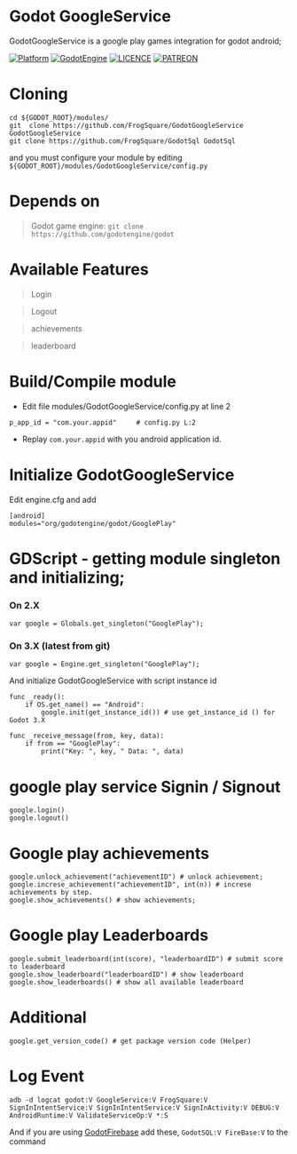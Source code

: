 # Godot GoogleService

GodotGoogleService is a google play games integration for godot android;

[![Platform](https://img.shields.io/badge/Platform-Android-green.svg)](https://github.com/FrogSquare/GodotFireBase)
[![GodotEngine](https://img.shields.io/badge/Godot_Engine-2.X%20/%203.X-blue.svg)](https://github.com/godotengine/godot)
[![LICENCE](https://img.shields.io/badge/License-Apache_V2-blue.svg)](https://www.apache.org/licenses/LICENSE-2.0)
[![PATREON](https://img.shields.io/badge/Patreon-support-yellow.svg)](https://www.patreon.com/bePatron?u=5130479)

# Cloning
```
cd ${GODOT_ROOT}/modules/
git  clone https://github.com/FrogSquare/GodotGoogleService GodotGoogleService
git clone https://github.com/FrogSquare/GodotSql GodotSql
```
 and you must configure your module by editing `${GODOT_ROOT}/modules/GodotGoogleService/config.py`

# Depends on

> Godot game engine: `git clone https://github.com/godotengine/godot`

# Available Features

> Login

> Logout

> achievements

> leaderboard

# Build/Compile module

* Edit file modules/GodotGoogleService/config.py at line 2
```
p_app_id = "com.your.appid"     # config.py L:2
```

* Replay `com.your.appid` with you android application id.

# Initialize GodotGoogleService

Edit engine.cfg and add
```
[android]
modules="org/godotengine/godot/GooglePlay"
```

# GDScript - getting module singleton and initializing;

### On 2.X

```
var google = Globals.get_singleton("GooglePlay");
```

### On 3.X (latest from git)

```
var google = Engine.get_singleton("GooglePlay");
```

And initialize GodotGoogleService with script instance id

```
func _ready():
	if OS.get_name() == "Android":
		google.init(get_instance_id()) # use get_instance_id () for Godot 3.X

func _receive_message(from, key, data):
	if from == "GooglePlay":
		print("Key: ", key, " Data: ", data)

```

# google play service Signin / Signout
```
google.login()
google.logout()
```

# Google play achievements
```
google.unlock_achievement("achievementID") # unlock achievement;
google.increse_achievement("achievementID", int(n)) # increse achievements by step.
google.show_achievements() # show achievements;
```

# Google play Leaderboards
```
google.submit_leaderboard(int(score), "leaderboardID") # submit score to leaderboard
google.show_leaderboard("leaderboardID") # show leaderboard
google.show_leaderboards() # show all available leaderboard
```

# Additional
```
google.get_version_code() # get package version code (Helper)
```

# Log Event
```
adb -d logcat godot:V GoogleService:V FrogSquare:V SignInIntentService:V SignInIntentService:V SignInActivity:V DEBUG:V AndroidRuntime:V ValidateServiceOp:V *:S
```

And if you are using [GodotFirebase](http://github.com/FrogSquare/GodotFireBase) add these, `GodotSQL:V FireBase:V` to the command

